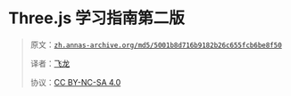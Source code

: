 # Three.js 学习指南第二版

> 原文：[`zh.annas-archive.org/md5/5001b8d716b9182b26c655fcb6be8f50`](https://zh.annas-archive.org/md5/5001b8d716b9182b26c655fcb6be8f50)
> 
> 译者：[飞龙](https://github.com/wizardforcel)
> 
> 协议：[CC BY-NC-SA 4.0](http://creativecommons.org/licenses/by-nc-sa/4.0/)
